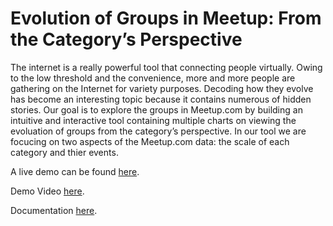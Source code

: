 # Evolution of Groups in Meetup: From the Category’s Perspective

The internet is a really powerful tool that connecting people virtually. Owing to the low threshold and the convenience, more and more people are gathering on the Internet for variety purposes. Decoding how they evolve has become an interesting topic because it contains numerous of hidden stories. Our goal is to explore the groups in Meetup.com by building an intuitive and interactive tool containing multiple charts on viewing the evoluation of groups from the category’s perspective. In our tool we are focucing on two aspects of the  Meetup.com data: the scale of each category and thier events.

A live demo can be found [here](http://nyu-cs6313-projects.github.io/meetup-cat-evol/).

Demo Video [here](https://www.dropbox.com/s/h266kw5cvayl6jl/Demo%20Video.mov?dl=0).

Documentation [here](#).
